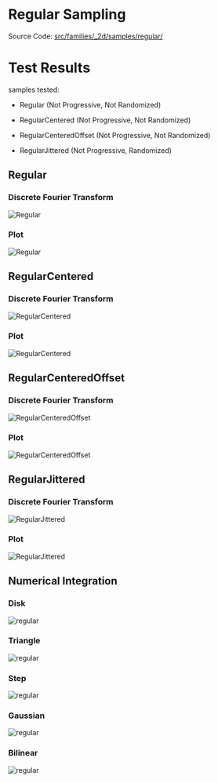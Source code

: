 # Regular Sampling
Source Code: [src/families/_2d/samples/regular/](../../../../src/families/_2d/samples/regular/)


# Test Results
 samples tested:
* Regular (Not Progressive, Not Randomized)
* RegularCentered (Not Progressive, Not Randomized)
* RegularCenteredOffset (Not Progressive, Not Randomized)
* RegularJittered (Not Progressive, Randomized)
## Regular
### Discrete Fourier Transform
![Regular](../../../_2d/samples/regular/DFT_Regular.png)  
### Plot
![Regular](../../../_2d/samples/regular/MakePlot_Regular.png)  
## RegularCentered
### Discrete Fourier Transform
![RegularCentered](../../../_2d/samples/regular/DFT_RegularCentered.png)  
### Plot
![RegularCentered](../../../_2d/samples/regular/MakePlot_RegularCentered.png)  
## RegularCenteredOffset
### Discrete Fourier Transform
![RegularCenteredOffset](../../../_2d/samples/regular/DFT_RegularCenteredOffset.png)  
### Plot
![RegularCenteredOffset](../../../_2d/samples/regular/MakePlot_RegularCenteredOffset.png)  
## RegularJittered
### Discrete Fourier Transform
![RegularJittered](../../../_2d/samples/regular/DFT_RegularJittered.png)  
### Plot
![RegularJittered](../../../_2d/samples/regular/MakePlot_RegularJittered.png)  
## Numerical Integration
### Disk
![regular](../../../_2d/samples/regular/Disk.png)  
### Triangle
![regular](../../../_2d/samples/regular/Triangle.png)  
### Step
![regular](../../../_2d/samples/regular/Step.png)  
### Gaussian
![regular](../../../_2d/samples/regular/Gaussian.png)  
### Bilinear
![regular](../../../_2d/samples/regular/Bilinear.png)  
